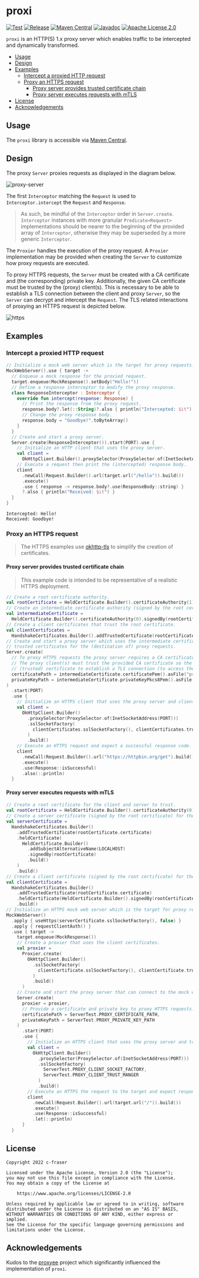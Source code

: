 # proxi

[![Test](https://github.com/c-fraser/proxi/workflows/Test/badge.svg)](https://github.com/c-fraser/proxi/actions)
[![Release](https://img.shields.io/github/v/release/c-fraser/proxi?logo=github&sort=semver)](https://github.com/c-fraser/proxi/releases)
[![Maven Central](https://img.shields.io/maven-central/v/io.github.c-fraser/proxi.svg)](https://search.maven.org/search?q=g:io.github.c-fraser%20AND%20a:proxi)
[![Javadoc](https://javadoc.io/badge2/io.github.c-fraser/proxi/javadoc.svg)](https://javadoc.io/doc/io.github.c-fraser/proxi)
[![Apache License 2.0](https://img.shields.io/badge/License-Apache2-blue.svg)](https://www.apache.org/licenses/LICENSE-2.0)

`proxi` is an HTTP(S) 1.x proxy server which enables traffic to be intercepted and dynamically
transformed.

<!--- TOC -->

* [Usage](#usage)
* [Design](#design)
* [Examples](#examples)
  * [Intercept a proxied HTTP request](#intercept-a-proxied-http-request)
  * [Proxy an HTTPS request](#proxy-an-https-request)
    * [Proxy server provides trusted certificate chain](#proxy-server-provides-trusted-certificate-chain)
    * [Proxy server executes requests with mTLS](#proxy-server-executes-requests-with-mtls)
* [License](#license)
* [Acknowledgements](#acknowledgements)

<!--- END -->

## Usage

The `proxi` library is accessible
via [Maven Central](https://search.maven.org/search?q=g:io.github.c-fraser%20AND%20a:proxi).

## Design

The proxy `Server` proxies requests as displayed in the diagram below.

![proxy-server](docs/proxy-server.png)

The first `Interceptor` matching the `Request` is used to `Interceptor.intercept` the `Request`
and `Response`.

> As such, be mindful of the `Interceptor` order in `Server.create`. `Interceptor` instances with
> more granular `Predicate<Request>` implementations should be nearer to the beginning of the
> provided array of `Interceptor`, otherwise they may be superseded by a more generic `Interceptor`.

The `Proxier` handles the execution of the proxy request. A `Proxier` implementation may be provided
when creating the `Server` to customize how proxy requests are executed.

To proxy HTTPS requests, the `Server` must be created with a CA certificate and (the corresponding)
private key. Additionally, the given CA certificate must be trusted by the (proxy) client(s). This
is necessary to be able to establish a TLS connection between the client and proxy `Server`, so
the `Server` can decrypt and intercept the `Request`. The TLS related interactions of proxying an
HTTPS request is depicted below.

![https](docs/https.png)

## Examples

### Intercept a proxied HTTP request

<!--- TEST_NAME Example01Test --> 

<!--- INCLUDE
import io.github.cfraser.proxi.Interceptor
import io.github.cfraser.proxi.Response
import io.github.cfraser.proxi.Server
import io.github.cfraser.proxi.ServerTest.Companion.PORT
import okhttp3.OkHttpClient
import okhttp3.Request
import okhttp3.ResponseBody
import okhttp3.mockwebserver.MockResponse
import okhttp3.mockwebserver.MockWebServer
import java.net.InetSocketAddress
import java.net.ProxySelector

fun runExample01() { 
----- SUFFIX 
}
-->

```kotlin
// Initialize a mock web server which is the target for proxy requests.
MockWebServer().use { target ->
  // Enqueue a mock response for the proxied request.
  target.enqueue(MockResponse().setBody("Hello!"))
  // Define a response interceptor to modify the proxy response.
  class ResponseInterceptor : Interceptor {
    override fun intercept(response: Response) {
      // Print the response from the proxy request.
      response.body?.let(::String)?.also { println("Intercepted: $it") }
      // Change the proxy response body.
      response.body = "Goodbye!".toByteArray()
    }
  }
  // Create and start a proxy server.
  Server.create(ResponseInterceptor()).start(PORT).use {
    // Initialize an HTTP client that uses the proxy server.
    val client =
      OkHttpClient.Builder().proxySelector(ProxySelector.of(InetSocketAddress(PORT))).build()
    // Execute a request then print the (intercepted) response body. 
    client
      .newCall(Request.Builder().url(target.url("/hello")).build())
      .execute()
      .use { response -> response.body?.use(ResponseBody::string) }
      ?.also { println("Received: $it") }
  }
}
```

```text
Intercepted: Hello!
Received: Goodbye!
```

<!--- KNIT Example01.kt -->
<!--- TEST -->

### Proxy an HTTPS request

> The HTTPS examples use [okhttp-tls](https://github.com/square/okhttp/tree/master/okhttp-tls) to
> simplify the creation of certificates.

#### Proxy server provides trusted certificate chain

> This example code is intended to be representative of a realistic HTTPS deployment.

<!--- TEST_NAME Example02Test --> 

<!--- INCLUDE
import io.github.cfraser.proxi.Server
import io.github.cfraser.proxi.ServerTest.Companion.PORT
import io.github.cfraser.proxi.ServerTest.Companion.asFile
import okhttp3.OkHttpClient
import okhttp3.Request
import okhttp3.Response
import okhttp3.tls.HandshakeCertificates
import okhttp3.tls.HeldCertificate
import java.net.InetSocketAddress
import java.net.ProxySelector

fun runExample02() { 
----- SUFFIX 
}
-->

```kotlin
// Create a root certificate authority.
val rootCertificate = HeldCertificate.Builder().certificateAuthority(1).build()
// Create an intermediate certificate authority (signed by the root certificate).
val intermediateCertificate =
  HeldCertificate.Builder().certificateAuthority(0).signedBy(rootCertificate).build()
// Create a client certificates that trust the root certificate.
val clientCertificates =
  HandshakeCertificates.Builder().addTrustedCertificate(rootCertificate.certificate).build()
// Create and start a proxy server which uses the intermediate certificate authority to generate
// trusted certificates for the (destination of) proxy requests.
Server.create(
  // To proxy HTTPS requests the proxy server requires a CA certificate and private key.
  // The proxy client(s) must trust the provided CA certificate so the proxy server can generate a
  // (trusted) certificate to establish a TLS connection (to access the proxy request).
  certificatePath = intermediateCertificate.certificatePem().asFile("proxy.pem"),
  privateKeyPath = intermediateCertificate.privateKeyPkcs8Pem().asFile("proxy.key")
)
  .start(PORT)
  .use {
    // Initialize an HTTPS client that uses the proxy server and client certificates.
    val client =
      OkHttpClient.Builder()
        .proxySelector(ProxySelector.of(InetSocketAddress(PORT)))
        .sslSocketFactory(
          clientCertificates.sslSocketFactory(), clientCertificates.trustManager
        )
        .build()
    // Execute an HTTPS request and expect a successful response code.
    client
      .newCall(Request.Builder().url("https://httpbin.org/get").build())
      .execute()
      .use(Response::isSuccessful)
      .also(::println)
  }
```

<!--- KNIT Example02.kt -->
<!--- TEST
true
-->

#### Proxy server executes requests with mTLS

<!--- TEST_NAME Example03Test --> 

<!--- INCLUDE
import io.github.cfraser.proxi.Proxier
import io.github.cfraser.proxi.Server
import io.github.cfraser.proxi.ServerTest
import io.github.cfraser.proxi.ServerTest.Companion.LOCALHOST
import io.github.cfraser.proxi.ServerTest.Companion.PORT
import okhttp3.OkHttpClient
import okhttp3.Request
import okhttp3.Response
import okhttp3.mockwebserver.MockResponse
import okhttp3.mockwebserver.MockWebServer
import okhttp3.tls.HandshakeCertificates
import okhttp3.tls.HeldCertificate
import java.net.InetSocketAddress
import java.net.ProxySelector

fun runExample03() { 
----- SUFFIX 
}
-->

```kotlin
// Create a root certificate for the client and server to trust.
val rootCertificate = HeldCertificate.Builder().certificateAuthority(0).build()
// Create a server certificate (signed by the root certificate) for the mock web server.
val serverCertificate =
  HandshakeCertificates.Builder()
    .addTrustedCertificate(rootCertificate.certificate)
    .heldCertificate(
      HeldCertificate.Builder()
        .addSubjectAlternativeName(LOCALHOST)
        .signedBy(rootCertificate)
        .build()
    )
    .build()
// Create a client certificate (signed by the root certificate) for the client.
val clientCertificate =
  HandshakeCertificates.Builder()
    .addTrustedCertificate(rootCertificate.certificate)
    .heldCertificate(HeldCertificate.Builder().signedBy(rootCertificate).build())
    .build()
// Initialize an HTTPS mock web server which is the target for proxy requests.
MockWebServer()
  .apply { useHttps(serverCertificate.sslSocketFactory(), false) }
  .apply { requestClientAuth() }
  .use { target ->
    target.enqueue(MockResponse())
    // Create a proxier that uses the client certificates.
    val proxier =
      Proxier.create(
        OkHttpClient.Builder()
          .sslSocketFactory(
            clientCertificate.sslSocketFactory(), clientCertificate.trustManager
          )
          .build()
      )
    // Create and start the proxy server that can connect to the mock web server.
    Server.create(
      proxier = proxier,
      // Provide a certificate and private key to proxy HTTPS requests.
      certificatePath = ServerTest.PROXY_CERTIFICATE_PATH,
      privateKeyPath = ServerTest.PROXY_PRIVATE_KEY_PATH
    )
      .start(PORT)
      .use {
        // Initialize an HTTPS client that uses the proxy server and trusts its certificate.
        val client =
          OkHttpClient.Builder()
            .proxySelector(ProxySelector.of(InetSocketAddress(PORT)))
            .sslSocketFactory(
              ServerTest.PROXY_CLIENT_SOCKET_FACTORY,
              ServerTest.PROXY_CLIENT_TRUST_MANGER
            )
            .build()
        // Execute an HTTPS the request to the target and expect response to be successful.
        client
          .newCall(Request.Builder().url(target.url("/")).build())
          .execute()
          .use(Response::isSuccessful)
          .let(::println)
      }
  }
```

<!--- KNIT Example03.kt -->
<!--- TEST
true
-->

## License

    Copyright 2022 c-fraser
    
    Licensed under the Apache License, Version 2.0 (the "License");
    you may not use this file except in compliance with the License.
    You may obtain a copy of the License at
    
        https://www.apache.org/licenses/LICENSE-2.0
    
    Unless required by applicable law or agreed to in writing, software
    distributed under the License is distributed on an "AS IS" BASIS,
    WITHOUT WARRANTIES OR CONDITIONS OF ANY KIND, either express or implied.
    See the License for the specific language governing permissions and
    limitations under the License.

## Acknowledgements

Kudos to the [proxyee](https://github.com/monkeyWie/proxyee) project which significantly influenced
the implementation of `proxi`.
